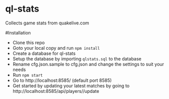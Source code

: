 ql-stats
========

Collects game stats from quakelive.com


#Installation

* Clone this repo
* Goto your local copy and run ```npm install```
* Create a database for ql-stats
* Setup the database by importing ```qlstats.sql``` to the database
* Rename cfg.json.sample to cfg.json and change the settings to suit your needs
* Run ```npm start```
* Go to http://localhost:8585/ (default port 8585)
* Get started by updating your latest matches by going to http://localhost:8585/api/players/<YOUR-QL-NICKNAME>/update

